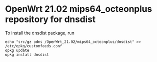 OpenWrt 21.02 mips64_octeonplus repository for dnsdist
========

To install the dnsdist package, run

```
echo "src/gz pdns /OpenWrt_21.02/mips64_octeonplus/dnsdist" >> /etc/opkg/customfeeds.conf
opkg update
opkg install dnsdist
```
